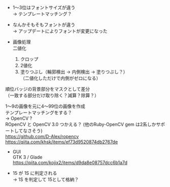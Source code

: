 - 1～3位はフォントサイズが違う  
→ テンプレートマッチング？

- なんかそもそもフォントが違う  
→ アップデートによりフォントが変更になった

- 画像処理   
 二値化  
  1. クロップ  
  2. 2値化  
  3. 塗りつぶし（輪郭検出 → 内側検出 → 塗りつぶし？）  
（二値化しただけで内側がゼロになる）

 順位バッジの背景部分をマスクとして差分  
 （一致する部分だけ取り除く？減算？除算？）
 
 1～9の画像を元に4～99位の画像を作成  
 テンプレートマッチングをする？  
 -> OpenCV ?  
 ROpenCV と OpenCV 3.0 つかえる？ (他のRuby-OpenCV gem は2系しかサポートしてなさそう)  
 https://github.com/D-Alex/ropencv  
 https://qiita.com/khsk/items/ef73d9520874db2767de
 
- GUI  
  GTK 3 / Glade  
  https://qiita.com/kojix2/items/d9da8e08757dcc6b1a7d
  
 
- 15 が 1S に判定される  
→ 1S を判定して 15として格納？